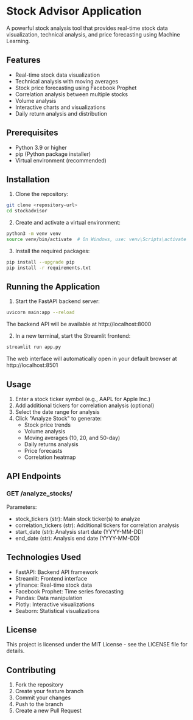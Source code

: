 # Stock Advisor Application

A powerful stock analysis tool that provides real-time stock data visualization, technical analysis, and price forecasting using Machine Learning.

## Features

- Real-time stock data visualization
- Technical analysis with moving averages
- Stock price forecasting using Facebook Prophet
- Correlation analysis between multiple stocks
- Volume analysis
- Interactive charts and visualizations
- Daily return analysis and distribution

## Prerequisites

- Python 3.9 or higher
- pip (Python package installer)
- Virtual environment (recommended)

## Installation

1. Clone the repository:
```bash
git clone <repository-url>
cd stockadvisor
```

2. Create and activate a virtual environment:
```bash
python3 -m venv venv
source venv/bin/activate  # On Windows, use: venv\Scripts\activate
```

3. Install the required packages:
```bash
pip install --upgrade pip
pip install -r requirements.txt
```

## Running the Application

1. Start the FastAPI backend server:
```bash
uvicorn main:app --reload
```
The backend API will be available at http://localhost:8000

2. In a new terminal, start the Streamlit frontend:
```bash
streamlit run app.py
```
The web interface will automatically open in your default browser at http://localhost:8501

## Usage

1. Enter a stock ticker symbol (e.g., AAPL for Apple Inc.)
2. Add additional tickers for correlation analysis (optional)
3. Select the date range for analysis
4. Click "Analyze Stock" to generate:
   - Stock price trends
   - Volume analysis
   - Moving averages (10, 20, and 50-day)
   - Daily returns analysis
   - Price forecasts
   - Correlation heatmap

## API Endpoints

### GET /analyze_stocks/
Parameters:
- stock_tickers (str): Main stock ticker(s) to analyze
- correlation_tickers (str): Additional tickers for correlation analysis
- start_date (str): Analysis start date (YYYY-MM-DD)
- end_date (str): Analysis end date (YYYY-MM-DD)

## Technologies Used

- FastAPI: Backend API framework
- Streamlit: Frontend interface
- yfinance: Real-time stock data
- Facebook Prophet: Time series forecasting
- Pandas: Data manipulation
- Plotly: Interactive visualizations
- Seaborn: Statistical visualizations

## License

This project is licensed under the MIT License - see the LICENSE file for details.

## Contributing

1. Fork the repository
2. Create your feature branch
3. Commit your changes
4. Push to the branch
5. Create a new Pull Request

